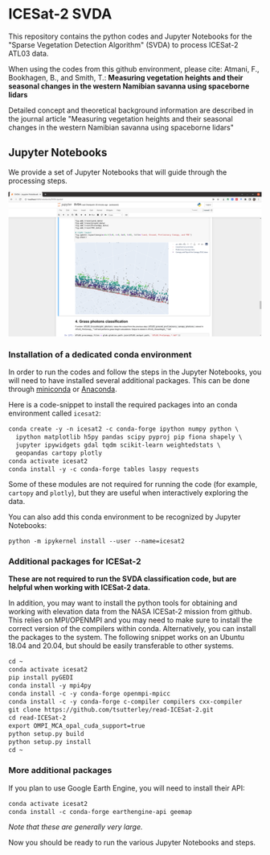 # ICESat-2 SVDA
This repository contains the python codes and Jupyter Notebooks for the "Sparse Vegetation Detection Algorithm" (SVDA) to process ICESat-2 ATL03 data.

When using the codes from this github environment, please cite:
Atmani, F., Bookhagen, B., and Smith, T.: **Measuring vegetation heights and their seasonal changes in the western Namibian savanna using spaceborne lidars**

Detailed concept and theoretical background information are described in the journal article "Measuring vegetation heights and their seasonal changes in the western Namibian savanna using spaceborne lidars"

## Jupyter Notebooks
We provide a set of Jupyter Notebooks that will guide through the processing steps.

![](figs/JupyterNotebook_CanopyHeight_teaser.png)

### Installation of a dedicated conda environment
In order to run the codes and follow the steps in the Jupyter Notebooks, you will need to have installed several additional packages. This can be done through [miniconda](https://docs.conda.io/en/latest/miniconda.html) or [Anaconda](https://www.anaconda.com/).

Here is a code-snippet to install the required packages into an conda environment called `icesat2`:

```
conda create -y -n icesat2 -c conda-forge ipython numpy python \
  ipython matplotlib h5py pandas scipy pyproj pip fiona shapely \
  jupyter ipywidgets gdal tqdm scikit-learn weightedstats \
  geopandas cartopy plotly
conda activate icesat2
conda install -y -c conda-forge tables laspy requests
```

Some of these modules are not required for running the code (for example, `cartopy` and `plotly`), but they are useful when interactively exploring the data.


You can also add this conda environment to be recognized by Jupyter Notebooks:
```
python -m ipykernel install --user --name=icesat2
```

### Additional packages for ICESat-2
**These are not required to run the SVDA classification code, but are helpful when working with ICESat-2 data.**

In addition, you may want to install the python tools for obtaining and working with elevation data from the NASA ICESat-2 mission from github. This relies on MPI/OPENMPI and you may need to make sure to install the correct version of the compilers within conda. Alternatively, you can install the packages to the system. The following snippet works on an Ubuntu 18.04 and 20.04, but should be easily transferable to other systems.


```
cd ~
conda activate icesat2
pip install pyGEDI
conda install -y mpi4py
conda install -c -y conda-forge openmpi-mpicc
conda install -c -y conda-forge c-compiler compilers cxx-compiler
git clone https://github.com/tsutterley/read-ICESat-2.git
cd read-ICESat-2
export OMPI_MCA_opal_cuda_support=true
python setup.py build
python setup.py install
cd ~
```

### More additional packages
If you plan to use Google Earth Engine, you will need to install their API:
```
conda activate icesat2
conda install -c conda-forge earthengine-api geemap
```

*Note that these are generally very large.*


Now you should be ready to run the various Jupyter Notebooks and steps.
